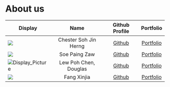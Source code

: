 # About us

Display | Name | Github Profile | Portfolio 
--------|:----:|:--------------:|:---------:
![](https://via.placeholder.com/100.png?text=Photo) | Chester Soh Jin Herng  | [Github](https://github.com/) | [Portfolio](docs/team/johndoe.md)
![](https://via.placeholder.com/100.png?text=Photo) | Soe Paing Zaw | [Github](https://github.com/soepaingzaw) | [Portfolio](docs/team/johndoe.md)
![Display_Picture](https://user-images.githubusercontent.com/77476414/112352310-9f2fe080-8d05-11eb-99bb-f53b783847bb.jpg) | Lew Poh Chen, Douglas | [Github](https://github.com/douglaslewpc) | [Portfolio](docs/team/johndoe.md)
![](https://via.placeholder.com/100.png?text=Photo) | Fang Xinjia | [Github](https://github.com/) | [Portfolio](docs/team/johndoe.md)
